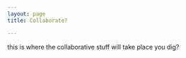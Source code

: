 ```yaml
---
layout: page
title: Collaborate?

---
```


this is where the collaborative stuff will take place you dig? 